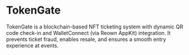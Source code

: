 # TokenGate
TokenGate is a blockchain-based NFT ticketing system with dynamic QR code check-in and WalletConnect (via Reown AppKit) integration. It prevents ticket fraud, enables resale, and ensures a smooth entry experience at events.
